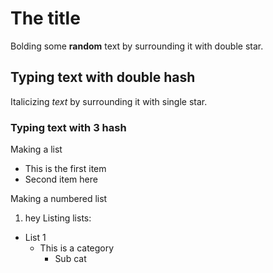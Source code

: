 # The title

Bolding some **random** text by surrounding it with double star.

## Typing text with double hash

Italicizing *text* by surrounding it with single star.
### Typing text with 3 hash
Making a list
- This is the first item
- Second item here

Making a numbered list
1. hey
Listing lists:
- List 1
  - This is a category
    - Sub cat
